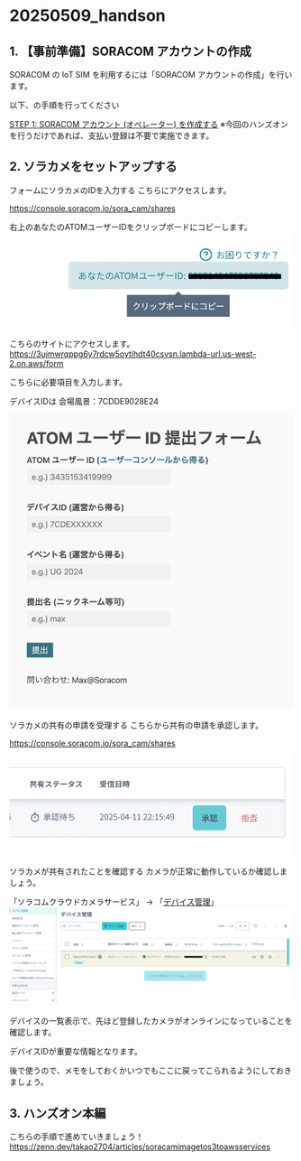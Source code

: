 # 20250509_handson

## 1. 【事前準備】SORACOM アカウントの作成
SORACOM の IoT SIM を利用するには「SORACOM アカウントの作成」を行います。

以下、の手順を行ってください

[STEP 1: SORACOM アカウント (オペレーター) を作成する](https://users.soracom.io/ja-jp/guides/getting-started/create-account/)
※今回のハンズオンを行うだけであれば、支払い登録は不要で実施できます。

## 2. ソラカメをセットアップする
フォームにソラカメのIDを入力する
こちらにアクセスします。

https://console.soracom.io/sora_cam/shares

右上のあなたのATOMユーザーIDをクリップボードにコピーします。
![alt text](image.png)

こちらのサイトにアクセスします。
https://3ujmwrqppg6y7rdcw5oytihdt40csvsn.lambda-url.us-west-2.on.aws/form

こちらに必要項目を入力します。

デバイスIDは
会場風景：7CDDE9028E24

![alt text](image-1.png)

ソラカメの共有の申請を受理する
こちらから共有の申請を承認します。

https://console.soracom.io/sora_cam/shares
![alt text](image-2.png)

ソラカメが共有されたことを確認する
カメラが正常に動作しているか確認しましょう。

「ソラコムクラウドカメラサービス」 -> 「[デバイス管理](https://console.soracom.io/sora_cam/devices)」
![alt text](image-3.png)


デバイスの一覧表示で、先ほど登録したカメラがオンラインになっていることを確認します。

デバイスIDが重要な情報となります。

後で使うので、メモをしておくかいつでもここに戻ってこられるようにしておきましょう。

## 3. ハンズオン本編
こちらの手順で進めていきましょう！
https://zenn.dev/takao2704/articles/soracamimagetos3toawsservices